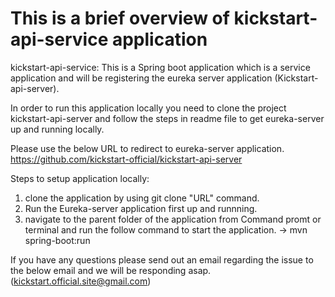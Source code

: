 # This is a brief overview of kickstart-api-service application

kickstart-api-service:
    This is a Spring boot application which is a service application and will be registering the eureka server application (Kickstart-api-server).

In order to run this application locally you need to clone the project kickstart-api-server and follow the steps in readme file to get eureka-server up and running locally.

Please use the below URL to redirect to eureka-server application.
https://github.com/kickstart-official/kickstart-api-server


Steps to setup application locally:
1) clone the application by using git clone "URL" command.
2) Run the Eureka-server application first up and runnning.
3) navigate to the parent folder of the application from Command promt or terminal and run the follow command to start the application.
-> mvn spring-boot:run


If you have any questions please send out an email regarding the issue to the below email and we will be responding asap.(kickstart.official.site@gmail.com)
